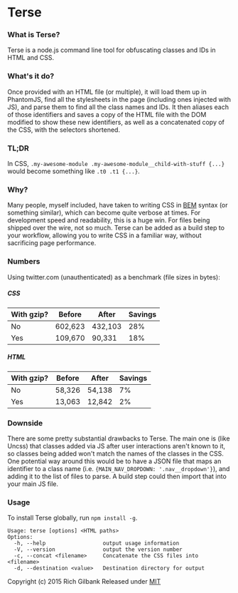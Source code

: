 # Terse

### What is Terse?
Terse is a node.js command line tool for obfuscating classes and IDs in HTML and CSS.

### What's it do?
Once provided with an HTML file (or multiple), it will load them up in PhantomJS, find all the stylesheets in the page (including ones injected with JS), and parse them to find all the class names and IDs. It then aliases each of those identifiers and saves a copy of the HTML file with the DOM modified to show these new identifiers, as well as a concatenated copy of the CSS, with the selectors shortened.

### TL;DR
In CSS, `.my-awesome-module .my-awesome-module__child-with-stuff {...}` would become something like `.t0 .t1 {...}`.

### Why?
Many people, myself included, have taken to writing CSS in [BEM](http://csswizardry.com/2013/01/mindbemding-getting-your-head-round-bem-syntax/) syntax (or something similar), which can become quite verbose at times. For development speed and readability, this is a huge win. For files being shipped over the wire, not so much. Terse can be added as a build step to your workflow, allowing you to write CSS in a familiar way, without sacrificing page performance.

### Numbers
Using twitter.com (unauthenticated) as a benchmark (file sizes in bytes):

##### CSS
With gzip? | Before  | After   | Savings
-----------|---------|---------|--------
No         | 602,623 | 432,103 | 28%
Yes        | 109,670 | 90,331  | 18%

##### HTML
With gzip? | Before  | After   | Savings
-----------|---------|---------|--------
No         | 58,326  | 54,138  | 7%
Yes        | 13,063  | 12,842  | 2%

### Downside
There are some pretty substantial drawbacks to Terse. The main one is (like Uncss) that classes added via JS after user interactions aren't known to it, so classes being added won't match the names of the classes in the CSS. One potential way around this would be to have a JSON file that maps an identifier to a class name (i.e. `{MAIN_NAV_DROPDOWN: '.nav__dropdown'}`), and adding it to the list of files to parse. A build step could then import that into your main JS file. 

### Usage
To install Terse globally, run `npm install -g`.
```
Usage: terse [options] <HTML paths>
Options:
  -h, --help                  output usage information
  -V, --version               output the version number
  -c, --concat <filename>     Concatenate the CSS files into <filename>
  -d, --destination <value>   Destination directory for output
```

Copyright (c) 2015 Rich Gilbank
Released under [MIT](https://github.com/richgilbank/Terse/blob/master/LICENSE)
